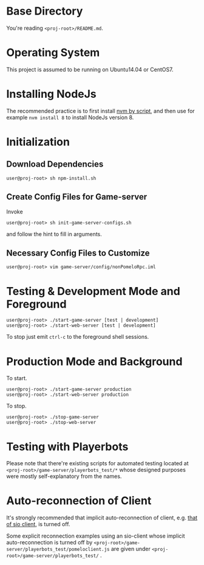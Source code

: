 # Base Directory

You're reading `<proj-root>/README.md`.

# Operating System

This project is assumed to be running on Ubuntu14.04 or CentOS7.

# Installing NodeJs

The recommended practice is to first install [nvm by script](https://nodejs.org/en/download/package-manager/#nvm), and then use for example `nvm install 8` to install NodeJs version 8.


# Initialization
## Download Dependencies
```
user@proj-root> sh npm-install.sh
```

## Create Config Files for Game-server

Invoke

```
user@proj-root> sh init-game-server-configs.sh 
```

and follow the hint to fill in arguments.

## Necessary Config Files to Customize
```
user@proj-root> vim game-server/config/nonPomeloRpc.iml 
```

# Testing & Development Mode and Foreground
```
user@proj-root> ./start-game-server [test | development] 
user@proj-root> ./start-web-server [test | development]   
```

To stop just emit `ctrl-c` to the foreground shell sessions.
 

# Production Mode and Background
To start.
```
user@proj-root> ./start-game-server production 
user@proj-root> ./start-web-server production   
```

To stop.
```
user@proj-root> ./stop-game-server 
user@proj-root> ./stop-web-server 
```


# Testing with Playerbots
Please note that there're existing scripts for automated testing located at `<proj-root>/game-server/playerbots_test/*` whose designed purposes were mostly self-explanatory from the names.


# Auto-reconnection of Client
It's strongly recommended that implicit auto-reconnection of client, e.g. [that of sio client](https://socket.io/docs/client-api/), is turned off.

Some explicit reconnection examples using an sio-client whose implicit auto-reconnection is turned off by `<proj-root>/game-server/playerbots_test/pomeloclient.js` are given under `<proj-root>/game-server/playerbots_test/` . 
